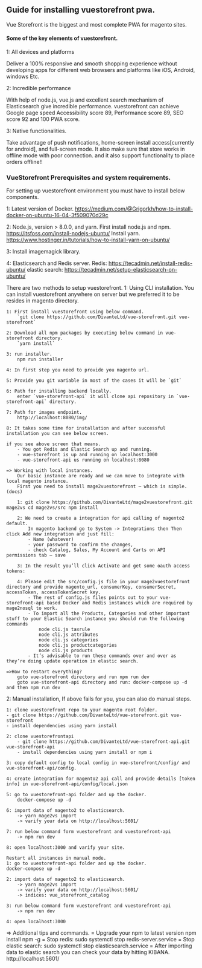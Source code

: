 <h2>Guide for installing vuestorefront pwa.</h2>
Vue Storefront is the biggest and most complete PWA for magento sites.

<h4>Some of the key elements of vuestorefront.</h4>
1: All devices and platforms
	<p>Deliver a 100% responsive and smooth shopping experience without developing apps for different web browsers and platforms like iOS, Android, windows Etc.</p>

2: Incredible performance
	<p>With help of node.js, vue.js and excellent search mechanism of Elasticsearch give incredible performance. vuestorefront can achieve Google page speed Accessibility score 89, Performance score 89, SEO score 92 and 100 PWA score.</p>

3: Native functionalities.
	<p>Take advantage of push notifications, home-screen install access[currently for android], and full-screen mode. It also make sure that store works in offline mode with poor connection. and it also support functionality to place orders offline!!</p>


<h3>VueStorefront Prerequisites and system requirements.</h3>
For setting up vuestorefront environment you must have to install below components.

1: Latest version of Docker.
	https://medium.com/@Grigorkh/how-to-install-docker-on-ubuntu-16-04-3f509070d29c  
	
2: Node.js, version > 8.0.0, and yarn.
	First install node.js and npm.
		https://itsfoss.com/install-nodejs-ubuntu/
	Install yarn.
		https://www.hostinger.in/tutorials/how-to-install-yarn-on-ubuntu/  
		
3: Install imagemagick library.  

4: Elasticsearch and Redis server.
	Redis: https://tecadmin.net/install-redis-ubuntu/
	elastic search: https://tecadmin.net/setup-elasticsearch-on-ubuntu/  


There are two methods to setup vuestorefront.
1: Using CLI installation.
	You can install vuestorefront anywhere on server but we preferred it to be resides in magento directory.

	1: First install vuestorefront using below command.
		`git clone https://github.com/DivanteLtd/vue-storefront.git vue-storefront`

	2: Download all npm packages by executing below command in vue-storefront directory.
		`yarn install`

	3: run installer.
		npm run installer

	4: In first step you need to provide you magento url.

	5: Provide you git variable in most of the cases it will be `git`

	6: Path for installing backend locally.
		enter `vue-storefront-api` it will clone api repository in `vue-storefront-api` directory.

	7: Path for images endpoint.
		http://localhost:8080/img/

	8: It takes some time for installation and after successful installation you can see below screen.

	if you see above screen that means.
		- You got Redis and Elastic Search up and running.
		- vue-storefront is up and running on localhost:3000
		- vue-storefront-api us running on localhost:8080

	=> Working with local instances.
		Our basic instance are ready and we can move to integrate with local magento instance.
		First you need to install mage2vuestorefront — which is simple. (docs)

		1: git clone https://github.com/DivanteLtd/mage2vuestorefront.git mage2vs cd mage2vs/src npm install

		2: We need to create a integration for api calling of magento2 default.
			In magento backend go to System -> Integrations then Then click Add new integration and just fill:
			- Name (whatever)
			- your password to confirm the changes,
			- check Catalog, Sales, My Account and Carts on API permissions tab — save

		3: In the result you’ll click Activate and get some oauth access tokens:

		4: Please edit the src/config.js file in your mage2vuestorefront directory and provide magento_url, consumerKey, consumerSecret, accessToken, accessTokenSecret key.
			- The rest of config.js files points out to your vue-storefront-api based Docker and Redis instances which are required by mage2nosql to work.
			- To import all the Products, Categories and other important stuff to your Elastic Search instance you should run the following commands
				node cli.js taxrule
				node cli.js attributes
				node cli.js categories
				node cli.js productcategories
				node cli.js products
			- It’s advisable to run these commands over and over as they’re doing update operation in elastic search.

	=>How to restart everything?
		goto vue-storefront directory and run npm run dev
		goto vue-storefront-api directory and run: docker-compose up -d and then npm run dev

2: Manual installation,
	If above fails for you, you can also do manual steps.

	1: clone vuestorefront repo to your magento root folder.
	- git clone https://github.com/DivanteLtd/vue-storefront.git vue-storefront
	- install dependencies using yarn install

	2: clone vuestorefrontapi
		- git clone https://github.com/DivanteLtd/vue-storefront-api.git vue-storefront-api
		- install dependencies using yarn install or npm i

	3: copy default config to local config in vue-storefront/config/ and vue-storefront-api/config.

	4: create integration for magento2 api call and provide details [token info] in vue-storefront-api/config/local.json

	5: go to vuestorefront-api folder and up the docker.
		docker-compose up -d

	6: import data of magento2 to elasticsearch.
		-> yarn mage2vs import
		-> varify your data on http://localhost:5601/

	7: run below command form vuestorefront and vuestorefront-api
		-> npm run dev

	8: open localhost:3000 and varify your site.

	Restart all instances in manual mode.
	1: go to vuestorefront-api folder and up the docker.
	docker-compose up -d

	2: import data of magento2 to elasticsearch.
		-> yarn mage2vs import
		-> varify your data on http://localhost:5601/
		-> indices: vue_storefront_catalog

	3: run below command form vuestorefront and vuestorefront-api
		-> npm run dev

	4: open localhost:3000

=> Additional tips and commands.
	= Upgrade your npm to latest version
		npm install npm -g
	= Stop redis: sudo systemctl stop redis-server.service
	= Stop elastic search: sudo systemctl stop elasticsearch.service
	= After importing data to elastic search you can check your data by hitting KIBANA.
		http://localhost:5601/

